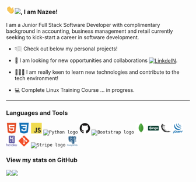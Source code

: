 ### <img src="https://raw.githubusercontent.com/ptprashanttripathi/ptprashanttripathi/master/hi.gif" width="24px"><img src="https://github.com/TheDudeThatCode/TheDudeThatCode/blob/master/Assets/Earth.gif" width="24px" />, I am Nazee! 
I am a Junior Full Stack Software Developer with complimentary background in accounting, business management and retail
currently seeking to kick-start a career in software development.

* 👇🏼 Check out below my personal projects!

* 👀 I am looking for new opportunities and collaborations <a target="_blank" href="https://www.linkedin.com/in/nazeekadiu/">
  <img align="center" alt="LinkdeIN" width="22px" src="https://cdn.jsdelivr.net/npm/simple-icons@v3/icons/linkedin.svg" /></a>.

* 👩🏻‍💻 I am really keen to learn new technologies and contribute to the tech environment! 

* 💻 Complete Linux Training Course ... in progress.

-----
### Languages and Tools
<code><img src="https://raw.githubusercontent.com/devicons/devicon/master/icons/html5/html5-plain.svg" alt="HTML logo" height="30"></code>
<code><img src="https://raw.githubusercontent.com/devicons/devicon/master/icons/css3/css3-plain.svg" alt="CSS logo" height="30"></code>
<code><img src="https://raw.githubusercontent.com/devicons/devicon/master/icons/javascript/javascript-original.svg" alt="JavaScript logo" height="30"></code>
<code><img src="https://raw.githubusercontent.com/jmnote/z-icons/master/svg/python.svg" alt="Python logo" height="30"></code>
<code><img src="https://raw.githubusercontent.com/devicons/devicon/master/icons/github/github-original.svg" alt="GitHub logo" height="30"></code>
<code><img src="https://raw.githubusercontent.com/jmnote/z-icons/master/svg/bootstrap.svg" alt="Bootstrap logo" height="30"></code>
<code><img src="https://raw.githubusercontent.com/devicons/devicon/master/icons/mongodb/mongodb-original.svg" alt="MongoDB logo" height="30"></code>
<code><img src="https://github.com/devicons/devicon/blob/master/icons/django/django-plain.svg" alt="Django logo" height="30"></code>
<code><img src="https://github.com/devicons/devicon/blob/master/icons/flask/flask-original.svg" alt="Flask logo" height="30"></code>
<code><img src="https://github.com/devicons/devicon/blob/master/icons/jquery/jquery-plain-wordmark.svg" alt="jQuery logo"  height="30"></code>
<code><img src="https://github.com/devicons/devicon/blob/master/icons/heroku/heroku-plain-wordmark.svg" alt="Heroku logo"  height="30"></code>
<code><img src="https://raw.githubusercontent.com/devicons/devicon/master/icons/git/git-original.svg" alt="Git logo" height="30"></code>
<code><img src="https://cdn.worldvectorlogo.com/logos/stripe-4.svg" alt="Stripe logo" height="30"></code>
<code><img src="https://github.com/devicons/devicon/blob/master/icons/postgresql/postgresql-plain-wordmark.svg" alt="PostgreSQL logo" height="30"></code>



### View my stats on GitHub
<a href="https://github.com/Nazulka/github-readme-stats">
    <img align="left" src="https://github-readme-stats.vercel.app/api?username=Nazulka&theme=radical&show_icons=true" />
</a>
<a href="https://github.com/Nazulka/github-readme-stats">
    <img align="left" src="https://github-readme-stats.vercel.app/api/top-langs/?username=Nazulka&theme=radical&layout=compact" />
</a>


